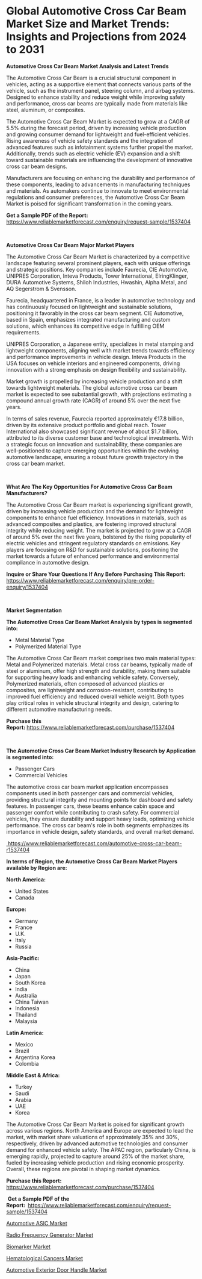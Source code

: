 <p><h1>Global Automotive Cross Car Beam Market Size and Market Trends: Insights and Projections from 2024 to 2031</h1></p><p><strong>Automotive Cross Car Beam Market Analysis and Latest Trends</strong></p>
<p><p>The Automotive Cross Car Beam is a crucial structural component in vehicles, acting as a supportive element that connects various parts of the vehicle, such as the instrument panel, steering column, and airbag systems. Designed to enhance stability and reduce weight while improving safety and performance, cross car beams are typically made from materials like steel, aluminum, or composites.</p><p>The Automotive Cross Car Beam Market is expected to grow at a CAGR of 5.5% during the forecast period, driven by increasing vehicle production and growing consumer demand for lightweight and fuel-efficient vehicles. Rising awareness of vehicle safety standards and the integration of advanced features such as infotainment systems further propel the market. Additionally, trends such as electric vehicle (EV) expansion and a shift toward sustainable materials are influencing the development of innovative cross car beam designs. </p><p>Manufacturers are focusing on enhancing the durability and performance of these components, leading to advancements in manufacturing techniques and materials. As automakers continue to innovate to meet environmental regulations and consumer preferences, the Automotive Cross Car Beam Market is poised for significant transformation in the coming years.</p></p>
<p><strong>Get a Sample PDF of the Report:&nbsp;</strong> <a href="https://www.reliablemarketforecast.com/enquiry/request-sample/1537404?utm_campaign=1167&utm_medium=2&utm_source=Github&utm_content=ia&utm_term=02112024&utm_id=automotive-cross-car-beam">https://www.reliablemarketforecast.com/enquiry/request-sample/1537404</a></p>
<p>&nbsp;</p>
<p><strong>Automotive Cross Car Beam Major Market Players</strong></p>
<p><p>The Automotive Cross Car Beam Market is characterized by a competitive landscape featuring several prominent players, each with unique offerings and strategic positions. Key companies include Faurecia, CIE Automotive, UNIPRES Corporation, Inteva Products, Tower International, ElringKlinger, DURA Automotive Systems, Shiloh Industries, Hwashin, Alpha Metal, and AQ Segerstrom & Svensson.</p><p>Faurecia, headquartered in France, is a leader in automotive technology and has continuously focused on lightweight and sustainable solutions, positioning it favorably in the cross car beam segment. CIE Automotive, based in Spain, emphasizes integrated manufacturing and custom solutions, which enhances its competitive edge in fulfilling OEM requirements. </p><p>UNIPRES Corporation, a Japanese entity, specializes in metal stamping and lightweight components, aligning well with market trends towards efficiency and performance improvements in vehicle design. Inteva Products in the USA focuses on vehicle interiors and engineered components, driving innovation with a strong emphasis on design flexibility and sustainability.</p><p>Market growth is propelled by increasing vehicle production and a shift towards lightweight materials. The global automotive cross car beam market is expected to see substantial growth, with projections estimating a compound annual growth rate (CAGR) of around 5% over the next five years.</p><p>In terms of sales revenue, Faurecia reported approximately €17.8 billion, driven by its extensive product portfolio and global reach. Tower International also showcased significant revenue of about $1.7 billion, attributed to its diverse customer base and technological investments. With a strategic focus on innovation and sustainability, these companies are well-positioned to capture emerging opportunities within the evolving automotive landscape, ensuring a robust future growth trajectory in the cross car beam market.</p></p>
<p>&nbsp;</p>
<p><strong>What Are The Key Opportunities For Automotive Cross Car Beam Manufacturers?</strong></p>
<p><p>The Automotive Cross Car Beam market is experiencing significant growth, driven by increasing vehicle production and the demand for lightweight components to enhance fuel efficiency. Innovations in materials, such as advanced composites and plastics, are fostering improved structural integrity while reducing weight. The market is projected to grow at a CAGR of around 5% over the next five years, bolstered by the rising popularity of electric vehicles and stringent regulatory standards on emissions. Key players are focusing on R&D for sustainable solutions, positioning the market towards a future of enhanced performance and environmental compliance in automotive design.</p></p>
<p><strong>Inquire or Share Your Questions If Any Before Purchasing This Report:</strong> <a href="https://www.reliablemarketforecast.com/enquiry/pre-order-enquiry/1537404?utm_campaign=1167&utm_medium=2&utm_source=Github&utm_content=ia&utm_term=02112024&utm_id=automotive-cross-car-beam">https://www.reliablemarketforecast.com/enquiry/pre-order-enquiry/1537404</a></p>
<p>&nbsp;</p>
<p><strong>Market Segmentation</strong></p>
<p><strong>The Automotive Cross Car Beam Market Analysis by types is segmented into:</strong></p>
<p><ul><li>Metal Material Type</li><li>Polymerized Material Type</li></ul></p>
<p><p>The Automotive Cross Car Beam market comprises two main material types: Metal and Polymerized materials. Metal cross car beams, typically made of steel or aluminum, offer high strength and durability, making them suitable for supporting heavy loads and enhancing vehicle safety. Conversely, Polymerized materials, often composed of advanced plastics or composites, are lightweight and corrosion-resistant, contributing to improved fuel efficiency and reduced overall vehicle weight. Both types play critical roles in vehicle structural integrity and design, catering to different automotive manufacturing needs.</p></p>
<p><strong>Purchase this Report:&nbsp;</strong><a href="https://www.reliablemarketforecast.com/purchase/1537404?utm_campaign=1167&utm_medium=2&utm_source=Github&utm_content=ia&utm_term=02112024&utm_id=automotive-cross-car-beam">https://www.reliablemarketforecast.com/purchase/1537404</a></p>
<p>&nbsp;</p>
<p><strong>The Automotive Cross Car Beam Market Industry Research by Application is segmented into:</strong></p>
<p><ul><li>Passenger Cars</li><li>Commercial Vehicles</li></ul></p>
<p><p>The automotive cross car beam market application encompasses components used in both passenger cars and commercial vehicles, providing structural integrity and mounting points for dashboard and safety features. In passenger cars, these beams enhance cabin space and passenger comfort while contributing to crash safety. For commercial vehicles, they ensure durability and support heavy loads, optimizing vehicle performance. The cross car beam's role in both segments emphasizes its importance in vehicle design, safety standards, and overall market demand.</p></p>
<p><a href="https://www.reliablemarketforecast.com/automotive-cross-car-beam-r1537404?utm_campaign=1167&utm_medium=2&utm_source=Github&utm_content=ia&utm_term=02112024&utm_id=automotive-cross-car-beam">&nbsp;https://www.reliablemarketforecast.com/automotive-cross-car-beam-r1537404</a></p>
<p><strong>In terms of Region, the Automotive Cross Car Beam Market Players available by Region are:</strong></p>
<p>
    <p> <strong> North America: </strong>
        <ul>
            <li>United States</li>
            <li>Canada</li>
        </ul>
        </p> 
    <p> <strong> Europe: </strong>
        <ul>
            <li>Germany</li>
            <li>France</li>
            <li>U.K.</li>
            <li>Italy</li>
            <li>Russia</li>
        </ul>
        </p> 
    <p> <strong> Asia-Pacific: </strong>
        <ul>
            <li>China</li>
            <li>Japan</li>
            <li>South Korea</li>
            <li>India</li>
            <li>Australia</li>
            <li>China Taiwan</li>
            <li>Indonesia</li>
            <li>Thailand</li>
            <li>Malaysia</li>
        </ul>
        </p> 
    <p> <strong> Latin America: </strong>
        <ul>
            <li>Mexico</li>
            <li>Brazil</li>
            <li>Argentina Korea</li>
            <li>Colombia</li>
        </ul>
        </p> 
    <p> <strong> Middle East & Africa: </strong>
        <ul>
            <li>Turkey</li>
            <li>Saudi</li>
            <li>Arabia</li>
            <li>UAE</li>
            <li>Korea</li>
        </ul>
    </p>
    </p>
<p><p>The Automotive Cross Car Beam Market is poised for significant growth across various regions. North America and Europe are expected to lead the market, with market share valuations of approximately 35% and 30%, respectively, driven by advanced automotive technologies and consumer demand for enhanced vehicle safety. The APAC region, particularly China, is emerging rapidly, projected to capture around 25% of the market share, fueled by increasing vehicle production and rising economic prosperity. Overall, these regions are pivotal in shaping market dynamics.</p></p>
<p><strong>Purchase this Report: </strong><a href="https://www.reliablemarketforecast.com/purchase/1537404?utm_campaign=1167&utm_medium=2&utm_source=Github&utm_content=ia&utm_term=02112024&utm_id=automotive-cross-car-beam">https://www.reliablemarketforecast.com/purchase/1537404</a></p>
<p>&nbsp;<strong>Get a Sample PDF of the Report:&nbsp;&nbsp;</strong><a href="https://www.reliablemarketforecast.com/enquiry/request-sample/1537404?utm_campaign=1167&utm_medium=2&utm_source=Github&utm_content=ia&utm_term=02112024&utm_id=automotive-cross-car-beam">https://www.reliablemarketforecast.com/enquiry/request-sample/1537404</a></p>
<p><strong></strong></p>
<p><p><a href="https://github.com/kaceycoody4m/Market-Research-Report-List-1/blob/main/automotive-asic-market.md?utm_campaign=1167&utm_medium=2&utm_source=Github&utm_content=ia&utm_term=02112024&utm_id=automotive-cross-car-beam">Automotive ASIC Market</a></p><p><a href="https://www.linkedin.com/pulse/radio-frequency-generator-value-chain-analysis-from-raw-materials-dzivc?utm_campaign=1167&utm_medium=2&utm_source=Github&utm_content=ia&utm_term=02112024&utm_id=automotive-cross-car-beam">Radio Frequency Generator Market</a></p><p><a href="https://issuu.com/reportprime-2/docs/biomarker-market-size-2030.pptx_9cdf5850a1ddbc?utm_campaign=1167&utm_medium=2&utm_source=Github&utm_content=ia&utm_term=02112024&utm_id=automotive-cross-car-beam">Biomarker Market</a></p><p><a href="https://issuu.com/reportprime-2/docs/hematological-cancers-market-size-2_c0071457a83b28?utm_campaign=1167&utm_medium=2&utm_source=Github&utm_content=ia&utm_term=02112024&utm_id=automotive-cross-car-beam">Hematological Cancers Market</a></p><p><a href="https://www.linkedin.com/pulse/automotive-exterior-door-handle-spectrum-usage-patterns-m7a4e?utm_campaign=1167&utm_medium=2&utm_source=Github&utm_content=ia&utm_term=02112024&utm_id=automotive-cross-car-beam">Automotive Exterior Door Handle Market</a></p></p>